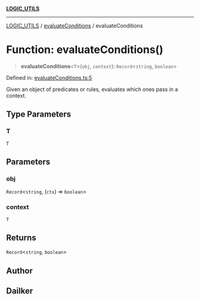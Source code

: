 [**LOGIC_UTILS**](../../README.md)

***

[LOGIC_UTILS](../../README.md) / [evaluateConditions](../README.md) / evaluateConditions

# Function: evaluateConditions()

> **evaluateConditions**\<`T`\>(`obj`, `context`): `Record`\<`string`, `boolean`\>

Defined in: [evaluateConditions.ts:5](https://github.com/dailker/everyutil/blob/9f01851634d75effcc536090fe8088ebd76571be/src/logic/evaluateConditions.ts#L5)

Given an object of predicates or rules, evaluates which ones pass in a context.

## Type Parameters

### T

`T`

## Parameters

### obj

`Record`\<`string`, (`ctx`) => `boolean`\>

### context

`T`

## Returns

`Record`\<`string`, `boolean`\>

## Author

## Dailker
